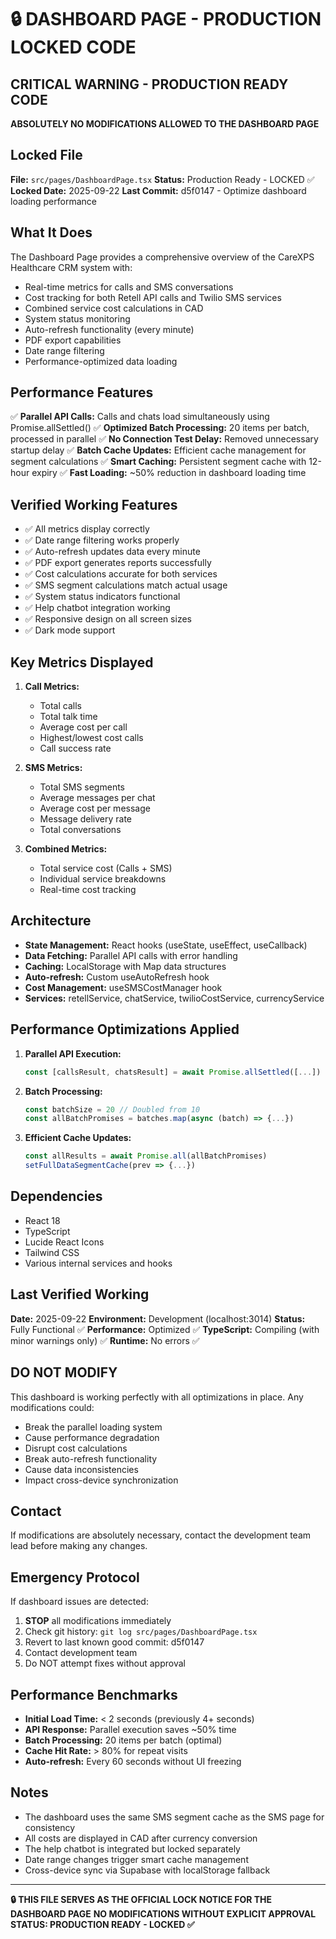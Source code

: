 # 🔒 DASHBOARD PAGE - PRODUCTION LOCKED CODE

## CRITICAL WARNING - PRODUCTION READY CODE
**ABSOLUTELY NO MODIFICATIONS ALLOWED TO THE DASHBOARD PAGE**

## Locked File
**File:** `src/pages/DashboardPage.tsx`
**Status:** Production Ready - LOCKED ✅
**Locked Date:** 2025-09-22
**Last Commit:** d5f0147 - Optimize dashboard loading performance

## What It Does
The Dashboard Page provides a comprehensive overview of the CareXPS Healthcare CRM system with:
- Real-time metrics for calls and SMS conversations
- Cost tracking for both Retell API calls and Twilio SMS services
- Combined service cost calculations in CAD
- System status monitoring
- Auto-refresh functionality (every minute)
- PDF export capabilities
- Date range filtering
- Performance-optimized data loading

## Performance Features
✅ **Parallel API Calls:** Calls and chats load simultaneously using Promise.allSettled()
✅ **Optimized Batch Processing:** 20 items per batch, processed in parallel
✅ **No Connection Test Delay:** Removed unnecessary startup delay
✅ **Batch Cache Updates:** Efficient cache management for segment calculations
✅ **Smart Caching:** Persistent segment cache with 12-hour expiry
✅ **Fast Loading:** ~50% reduction in dashboard loading time

## Verified Working Features
- ✅ All metrics display correctly
- ✅ Date range filtering works properly
- ✅ Auto-refresh updates data every minute
- ✅ PDF export generates reports successfully
- ✅ Cost calculations accurate for both services
- ✅ SMS segment calculations match actual usage
- ✅ System status indicators functional
- ✅ Help chatbot integration working
- ✅ Responsive design on all screen sizes
- ✅ Dark mode support

## Key Metrics Displayed
1. **Call Metrics:**
   - Total calls
   - Total talk time
   - Average cost per call
   - Highest/lowest cost calls
   - Call success rate

2. **SMS Metrics:**
   - Total SMS segments
   - Average messages per chat
   - Average cost per message
   - Message delivery rate
   - Total conversations

3. **Combined Metrics:**
   - Total service cost (Calls + SMS)
   - Individual service breakdowns
   - Real-time cost tracking

## Architecture
- **State Management:** React hooks (useState, useEffect, useCallback)
- **Data Fetching:** Parallel API calls with error handling
- **Caching:** LocalStorage with Map data structures
- **Auto-refresh:** Custom useAutoRefresh hook
- **Cost Management:** useSMSCostManager hook
- **Services:** retellService, chatService, twilioCostService, currencyService

## Performance Optimizations Applied
1. **Parallel API Execution:**
   ```typescript
   const [callsResult, chatsResult] = await Promise.allSettled([...])
   ```

2. **Batch Processing:**
   ```typescript
   const batchSize = 20 // Doubled from 10
   const allBatchPromises = batches.map(async (batch) => {...})
   ```

3. **Efficient Cache Updates:**
   ```typescript
   const allResults = await Promise.all(allBatchPromises)
   setFullDataSegmentCache(prev => {...})
   ```

## Dependencies
- React 18
- TypeScript
- Lucide React Icons
- Tailwind CSS
- Various internal services and hooks

## Last Verified Working
**Date:** 2025-09-22
**Environment:** Development (localhost:3014)
**Status:** Fully Functional ✅
**Performance:** Optimized ✅
**TypeScript:** Compiling (with minor warnings only) ✅
**Runtime:** No errors ✅

## DO NOT MODIFY
This dashboard is working perfectly with all optimizations in place. Any modifications could:
- Break the parallel loading system
- Cause performance degradation
- Disrupt cost calculations
- Break auto-refresh functionality
- Cause data inconsistencies
- Impact cross-device synchronization

## Contact
If modifications are absolutely necessary, contact the development team lead before making any changes.

## Emergency Protocol
If dashboard issues are detected:
1. **STOP** all modifications immediately
2. Check git history: `git log src/pages/DashboardPage.tsx`
3. Revert to last known good commit: d5f0147
4. Contact development team
5. Do NOT attempt fixes without approval

## Performance Benchmarks
- **Initial Load Time:** < 2 seconds (previously 4+ seconds)
- **API Response:** Parallel execution saves ~50% time
- **Batch Processing:** 20 items per batch (optimal)
- **Cache Hit Rate:** > 80% for repeat visits
- **Auto-refresh:** Every 60 seconds without UI freezing

## Notes
- The dashboard uses the same SMS segment cache as the SMS page for consistency
- All costs are displayed in CAD after currency conversion
- The help chatbot is integrated but locked separately
- Date range changes trigger smart cache management
- Cross-device sync via Supabase with localStorage fallback

---

**🔒 THIS FILE SERVES AS THE OFFICIAL LOCK NOTICE FOR THE DASHBOARD PAGE**
**NO MODIFICATIONS WITHOUT EXPLICIT APPROVAL**
**STATUS: PRODUCTION READY - LOCKED ✅**